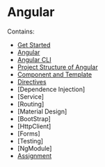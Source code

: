 # Angular

Contains:

- [Get Started](./Learning/Get_Started.md)
- [Angular](./Learning/Angular.md)
- [Angular CLI](./Learning/AngularCLI.md)
- [Project Structure of Angular](./Angular6-code/project-structure/README.md)
- [Component and Template](./Learning/Template.md)
- [Directives](./Learning/Directives.md)
- [Dependence Injection]
- [Service]
- [Routing]
- [Material Design]
- [BootStrap]
- [HttpClient]
- [Forms]
- [Testing]
- [NgModule]
- [Assignment](./Assignment/README.md)